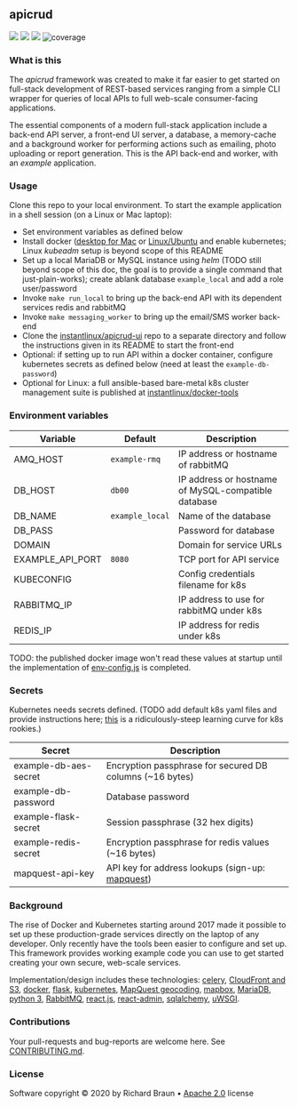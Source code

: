 ## apicrud
[![](https://images.microbadger.com/badges/version/instantlinux/apicrud.svg)](https://microbadger.com/images/instantlinux/apicrud "Version badge") [![](https://images.microbadger.com/badges/image/instantlinux/apicrud.svg)](https://microbadger.com/images/instantlinux/apicrud "Image badge") [![](https://images.microbadger.com/badges/commit/instantlinux/apicrud.svg)](https://microbadger.com/images/instantlinux/apicrud "Commit badge") ![coverage](https://gitlab.com/instantlinux/apicrud/badges/master/coverage.svg?job=analysis)

### What is this

The _apicrud_ framework was created to make it far easier to get started on full-stack development of REST-based services ranging from a simple CLI wrapper for queries of local APIs to full web-scale consumer-facing applications.

The essential components of a modern full-stack application include a back-end API server, a front-end UI server, a database, a memory-cache and a background worker for performing actions such as emailing, photo uploading or report generation. This is the API back-end and worker, with an _example_ application.

### Usage

Clone this repo to your local environment. To start the example application in a shell session (on a Linux or Mac laptop):

* Set environment variables as defined below
* Install docker ([desktop for Mac](https://docs.docker.com/docker-for-mac/) or [Linux/Ubuntu](https://docs.docker.com/engine/install/ubuntu/) and enable kubernetes; Linux _kubeadm_ setup is beyond scope of this README
* Set up a local MariaDB or MySQL instance using _helm_ (TODO still beyond scope of
 this doc, the goal is to provide a single command that just-plain-works); create ablank database `example_local` and add a role user/password
* Invoke `make run_local` to bring up the back-end API with its dependent services redis and rabbitMQ
* Invoke `make messaging_worker` to bring up the email/SMS worker back-end
* Clone the [instantlinux/apicrud-ui](https://github/instantlinux/apicrud-ui) repo to a separate directory and follow the instructions given in its README to start the front-end
* Optional: if setting up to run API within a docker container, configure kubernetes secrets as defined below (need at least the `example-db-password`)
* Optional for Linux: a full ansible-based bare-metal k8s cluster management suite is published at [instantlinux/docker-tools](https://github.com/instantlinux/docker-tools)

### Environment variables

Variable | Default | Description
-------- | ------- | -----------
AMQ_HOST | `example-rmq` | IP address or hostname of rabbitMQ
DB_HOST | `db00` | IP address or hostname of MySQL-compatible database
DB_NAME | `example_local` | Name of the database
DB_PASS | | Password for database
DOMAIN | | Domain for service URLs
EXAMPLE_API_PORT | `8080` | TCP port for API service
KUBECONFIG | | Config credentials filename for k8s
RABBITMQ_IP | | IP address to use for rabbitMQ under k8s
REDIS_IP | | IP address for redis under k8s

TODO: the published docker image won't read these values at startup until the implementation of [env-config.js](https://www.freecodecamp.org/news/how-to-implement-runtime-environment-variables-with-create-react-app-docker-and-nginx-7f9d42a91d70/) is completed.

### Secrets

Kubernetes needs secrets defined. (TODO add default k8s yaml files and provide instructions here; [this](https://kubernetes.io/docs/concepts/configuration/secret/) is a ridiculously-steep learning curve for k8s rookies.)

Secret | Description
------ | -----------
example-db-aes-secret | Encryption passphrase for secured DB columns (~16 bytes)
example-db-password | Database password
example-flask-secret | Session passphrase (32 hex digits)
example-redis-secret | Encryption passphrase for redis values (~16 bytes)
mapquest-api-key | API key for address lookups (sign-up: [mapquest](http://developer.mapquest.com))

### Background

The rise of Docker and Kubernetes starting around 2017 made it possible to set up these production-grade services directly on the laptop of any developer. Only recently have the tools been easier to configure and set up. This framework provides working example code you can use to get started creating your own secure, web-scale services.

Implementation/design includes these technologies: <a href="http://www.celeryproject.org/">celery</a>, <a href="https://aws.amazon.com/cloudfront/">CloudFront and S3</a>, <a href="https://www.docker.com/">docker</a>, <a href="http://flask.pocoo.org/">flask</a>, <a href="https://kubernetes.io/">kubernetes</a>, <a href="https://developer.mapquest.com/documentation/open/geocoding-api/">MapQuest geocoding</a>, <a href="https://www.mapbox.com/">mapbox</a>, <a href="https://mariadb.org/">MariaDB</a>, <a href="https://docs.python.org/3/">python 3</a>, <a href="https://www.rabbitmq.com/">RabbitMQ</a>, <a href="https://reactjs.org">react.js</a>, <a href="https://marmelab.com/react-admin">react-admin</a>, <a href="https://www.sqlalchemy.org/">sqlalchemy</a>, <a href="https://uwsgi-docs.readthedocs.io/en/latest/">uWSGI</a>.

### Contributions

Your pull-requests and bug-reports are welcome here. See [CONTRIBUTING.md](CONTRIBUTING.md).

### License

Software copyright &copy; 2020 by Richard Braun &bull; <a href="https://www.apache.org/licenses/LICENSE-2.0">Apache 2.0</a> license <p />
